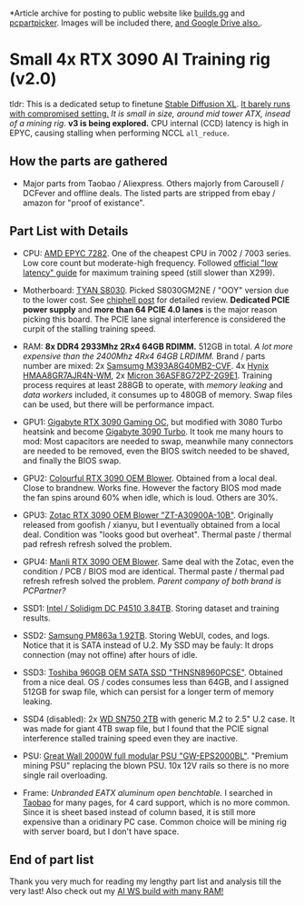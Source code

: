 *Article archive for posting to public website like [builds.gg](https://builds.gg/dammk/small-4x-rtx-3090-ai-training-rig-37817) and [pcpartpicker](https://pcpartpicker.com/b/VZy48d). Images will be included there, [and Google Drive also.](https://drive.google.com/drive/folders/1v_b23L6OAVj7WgRmqmIbPVnCLCDriWzI?usp=sharing).

# Small 4x RTX 3090 AI Training rig (v2.0) #

tldr: This is a dedicated setup to finetune [Stable Diffusion XL](https://huggingface.co/stabilityai/stable-diffusion-xl-base-1.0). [It barely runs with compromised setting.](https://github.com/6DammK9/nai-anime-pure-negative-prompt/blob/main/ch06/manjaro/readme.md) *It is small in size, around mid tower ATX, insead of a mining rig.* **v3 is being explored.** CPU internal (CCD) latency is high in EPYC, causing stalling when performing NCCL `all_reduce`.

## How the parts are gathered ##

- Major parts from Taobao / Aliexpress. Others majorly from Carousell / DCFever and offline deals. The listed parts are stripped from ebay / amazon for "proof of existance".

## Part List with Details ##

- CPU: [AMD EPYC 7282](https://www.techpowerup.com/cpu-specs/epyc-7282.c2255). One of the cheapest CPU in 7002 / 7003 series. Low core count but moderate-high frequency. Followed [official "low latency" guide](https://www.amd.com/content/dam/amd/en/documents/epyc-technical-docs/white-papers/58649_amd-epyc-tg-low-latency.pdf) for maximum training speed (still slower than X299).

- Motherboard: [TYAN S8030](https://www.mitaccomputing.com/Motherboards_S8030_S8030GM2NE_CN~Spec). Picked S8030GM2NE / "OOY" version due to the lower cost. See [chiphell post](https://www.chiphell.com/thread-2496038-1-1.html) for detailed review. **Dedicated PCIE power supply** and **more than 64 PCIE 4.0 lanes** is the major reason picking this board. The PCIE lane signal interference is considered the curpit of the stalling training speed.

- RAM: **8x DDR4 2933Mhz 2Rx4 64GB RDIMM.** 512GB in total. *A lot more expensive than the 2400Mhz 4Rx4 64GB LRDIMM.* Brand / parts number are mixed: 2x [Samsumg M393A8G40MB2-CVF](https://semiconductor.samsung.com/dram/module/rdimm/m393a8g40mb2-cvf/). 4x [Hynix HMAA8GR7AJR4N-WM](https://www.amazon.com/-/zh_TW/Hynix-HMAA8GR7AJR4N-WM-DDR4-2933-RDIMM-MEM-DR464L-HL02-ER29/dp/B084SSVDTM), 2x [Micron 36ASF8G72PZ-2G9E1](https://www.micron.com/products/memory/dram-modules/rdimm/part-catalog/part-detail/mta36asf8g72pz-2G9E1). Training process requires at least 288GB to operate, with *memory leaking* and *data workers* included, it consumes up to 480GB of memory. Swap files can be used, but there will be performance impact.

- GPU1: [Gigabyte RTX 3090 Gaming OC](https://www.gigabyte.com/Graphics-Card/GV-N3090GAMING-OC-24GD#kf), but modified with 3080 Turbo heatsink and become [Gigabyte 3090 Turbo](https://www.techpowerup.com/gpu-specs/gigabyte-rtx-3090-turbo.b8061). It took me many hours to mod: Most capacitors are needed to swap, meanwhile many connectors are needed to be removed, even the BIOS switch needed to be shaved, and finally the BIOS swap.

- GPU2: [Colourful RTX 3090 OEM Blower](https://www.goofish.com/item?id=850461077002). Obtained from a local deal. Close to brandnew. Works fine. However the factory BIOS mod made the fan spins around 60% when idle, which is loud. Others are 30%.

- GPU3: [Zotac RTX 3090 OEM Blower "ZT-A30900A-10B"](https://www.goofish.com/item?id=826430567450). Originally released from goofish / xianyu, but I eventually obtained from a local deal. Condition was "looks good but overheat". Thermal paste / thermal pad refresh refresh solved the problem.

- GPU4: [Manli RTX 3090 OEM Blower](https://www.goofish.com/item?&id=877004948113). Same deal with the Zotac, even the condition / PCB / BIOS mod are identical. Thermal paste / thermal pad refresh refresh solved the problem. *Parent company of both brand is PCPartner?*

- SSD1: [Intel / Solidigm DC P4510 3.84TB](https://www.amazon.com/Intel-SSDPE2KX040T8-SSDPE2KX040T801-Lenovo-Supermicro/dp/B0BCFVBSD8). Storing dataset and training results.

- SSD2: [Samsung PM863a 1.92TB](https://www.amazon.com/Samsung-PM863a-Enterprise-Internal-MZ-7LM1T9N/dp/B01MA34RLJ?th=1). Storing WebUI, codes, and logs. Notice that it is SATA instead of U.2. My SSD may be fauly: It drops connection (may not offine) after hours of idle.

- SSD3: [Toshiba 960GB OEM SATA SSD "THNSN8960PCSE"](https://www.ebay.com/itm/265189471181). Obtained from a nice deal. OS / codes consumes less than 64GB, and I assigned 512GB for swap file, which can persist for a longer term of memory leaking.

- SSD4 (disabled): 2x [WD SN750 2TB](https://www.amazon.com/Black-SN750-Internal-Gaming-Heatsink/dp/B07MLVK8K5) with generic M.2 to 2.5" U.2 case. It was made for giant 4TB swap file, but I found that the PCIE signal interference stalled training speed even they are inactive.

- PSU: [Great Wall 2000W full modular PSU "GW-EPS2000BL"](https://www.amazon.com/GW-EPS2000BL-2000W-Gaming-Power-Supply/dp/B0DHSYVMB7). "Premium mining PSU" replacing the blown PSU. 10x 12V rails so there is no more single rail overloading. 

- Frame: *Unbranded EATX aluminum open benchtable.* I searched in [Taobao](https://item.taobao.com/item.htm?id=700709734473) for many pages, for 4 card support, which is no more common. Since it is sheet based instead of column based, it is still more expensive than a oridinary PC case. Common choice will be mining rig with server board, but I don't have space.

## End of part list ##

Thank you very much for reading my lengthy part list and analysis till the very last! Also check out my [AI WS build with many RAM!](https://builds.gg/dammk/ice-lake-ai-ml-workstation-which-shouldnt-exist-4tb-ram-36884)
